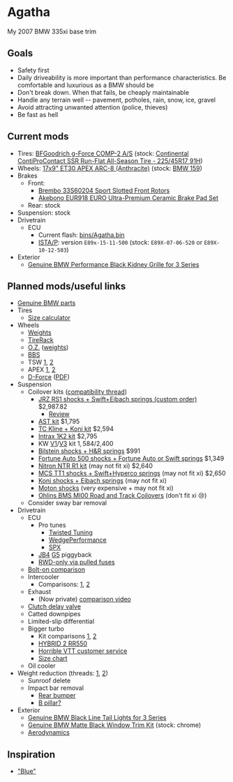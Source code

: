 # Agatha
My 2007 BMW 335xi base trim

## Goals
* Safety first
* Daily driveability is more important than performance characteristics. Be comfortable and luxurious as a BMW should be
* Don't break down. When that fails, be cheaply maintainable
* Handle any terrain well -- pavement, potholes, rain, snow, ice, gravel
* Avoid attracting unwanted attention (police, thieves)
* Be fast as hell

## Current mods
* Tires: [BFGoodrich g-Force COMP-2 A/S](http://www.tirerack.com/tires/tires.jsp?tireMake=BFGoodrich&tireModel=g-Force+COMP-2+A%2FS&partnum=445WR7GFC2ASXL) (stock: [Continental ContiProContact SSR Run-Flat All-Season Tire - 225/45R17 91H](https://www.tirerack.com/tires/tires.jsp?tireMake=Continental&tireModel=ContiProContact+SSR&partnum=245HR7CPCSSR))
* Wheels: [17x9" ET30 APEX ARC-8 (Anthracite)](http://www.apexraceparts.com/apex-products/e90-e92/17x9-ET30-APEX-ARC-8-Wheel.html) (stock: [BMW 159](http://www.bmwstylewheels.com/bmw/159))
* Brakes
  * Front:
    * [Brembo 33S60204 Sport Slotted Front Rotors](http://www.amazon.com/Brembo-33S60204-Slotted-3-Series-2007-2008/dp/B00BZ0T3RU)
    * [Akebono EUR918 EURO Ultra-Premium Ceramic Brake Pad Set](http://www.amazon.com/Akebono-EUR918-Ultra-Premium-Ceramic-Brake/dp/B0019HYQO4)
  * Rear: stock
* Suspension: stock
* Drivetrain
  * ECU
    * Current flash: [bins/Agatha.bin](bins/Agatha.bin)
    * [ISTA/P](PDFs/P3.57.0_ISTA-P%2BVERSION%2BAND%2BI-LEVEL%2BOVERVIEW.pdf): version `E89x-15-11-500` (stock: `E89X-07-06-520` or `E89X-10-12-503`)
* Exterior
  * [Genuine BMW Performance Black Kidney Grille for 3 Series](http://www.shopbmwusa.com/PRODUCT/2560/BMW-PERFORMANCE-BLACK-KIDNEY-GRILLE-FOR-3-SERIES)

## Planned mods/useful links
* [Genuine BMW parts](http://www.getbmwparts.com/parts/index.cfm?siteid=214672)
* Tires
  * [Size calculator](http://www.wheel-size.com/calc/?wheel1=225-45-17X8ET34&wheel2=225-45-17X9ET30&fcl=50mm&wcl=30mm&scl=50mm)
* Wheels
  * [Weights](https://dbkaplun.github.io/wheel-database/)
  * [TireRack](http://www.tirerack.com/wheels/results.jsp?sort=Weight&autoMake=BMW&autoModel=335xi+Sedan+Base+Model&autoYear=2007&autoModClar=With+OE+Metal+Valve+Stems)
  * [O.Z.](http://configurator.ozracing.com/GB/configurator/BMW/3/335xi%20xDrive/390X/-/-/81321196/) ([weights](http://measurespeed.com/oz-rims-wheel-weight.php))
  * [BBS](http://konfigurator.bbs.com/article/rims/car_selection/rim_selection/resetFilter/true/PKWIDCode/P00001530001476)
  * TSW [1](http://www.tsw.com/alloy-wheels-configurator/#!year=2007&make=BMW&model=328%20E90&size=17%20Inch%20Wheels&go=1&body=1&tab=wheels&page=1&color=19479&showallwheels=1&wheel=229&wheelimage=519), [2](http://fitment.tsw.com/alloy-wheels-fitment-guide-results.php?year=2007&make=BMW&model=328+E90)
  * APEX [1](http://www.apexraceparts.com/apex-products/e90-e92/#.VjyzZK6rTmE), [2](http://www.apexraceparts.com/apex-products/ARC-8-Wheels/)
  * [D-Force](http://www.bavauto.com/se1.asp?dept_id=413) ([PDF](https://philstireservice.com/wp-content/uploads/2012/01/D-Force-Wheels.pdf))
* Suspension
  * Coilover kits ([compatibility thread](http://www.e90post.com/forums/showthread.php?t=251639))
    * [JRZ RS1 shocks + Swift+Eibach springs (custom order)](https://store.vacmotorsports.com/jrz-rs-sport-bmw-3-series-e90e91e92e93-p3149.aspx) $2,987.82
      * [Review](http://www.e90post.com/forums/showthread.php?t=1012799)
    * [AST kit](http://www.ast-suspension.com/shop/shockabsorbers/4100/ast-1-way-4100-bmw-3-series-e90-e91-e93-detail) $1,795
    * [TC Kline + Koni kit](http://www.tcklineracing.com/webdocs/Items/Details690.cfm) $2,594
    * [Intrax 1K2 kit](http://en.intraxracing.nl/merken/bmw/e90,-e92,-e93-other-than-m3/bmw5675-1k2/) $2,795
    * KW [V1](http://www.tirerack.com/suspension/suspension.jsp?make=KW&model=Variant+1+Coil-Over&group=Variant+1+Coil-Over&partNum=KW10220048&autoMake=BMW&autoModel=335xi+Sedan+Base+Model&autoYear=2007&autoModClar=With+OE+Metal+Valve+Stems)/[V3](http://www.tirerack.com/suspension/suspension.jsp?make=KW&model=Variant+3+Coil-Over&group=Variant+3+Coil-Over&partNum=KW35220048&autoMake=BMW&autoModel=335xi+Sedan+Base+Model&autoYear=2007&autoModClar=With+OE+Metal+Valve+Stems) kit $1,584/$2,400
    * [Bilstein shocks + H&R springs](http://www.turnermotorsport.com/p-5394-e90-325xi328xi330xi335xi-sedan-hrbilstein-sport-suspension-package.aspx) $991
    * [Fortune Auto 500 shocks + Fortune Auto or Swift springs](https://www.vividracing.com/catalog/fortune-auto-series-coilovers-335xi-0708-p-150942707.html) $1,349
    * [Nitron NTR R1 kit](https://store.vacmotorsports.com/nitron---ntr-r1-coilover-systems-e9x--e8x-non-m-p2848.aspx) (may not fit xi) $2,640
    * [MCS TT1 shocks + Swift+Hyperco springs](http://www.vorshlag.com/product_info.php?cPath=0_332&products_id=707&osCsid=ad2b3910563b892ad919e38d29acaf4d) (may not fit xi) $2,650
    * [Koni shocks + Eibach springs](http://www.ground-control-store.com/products/category.php/CA=268) (may not fit xi)
    * [Moton shocks](http://motonsuspensiononline.com/index.php?main_page=product_info&cPath=15_2&products_id=7) (very expensive + may not fit xi)
    * [Ohlins BMS MI00 Road and Track Coilovers](http://www.amazon.com/Ohlins-MI00-Road-Track-Coilovers/dp/B004AC55VI) (don't fit xi :cry:)
  * Consider sway bar removal
* Drivetrain
  * ECU
    * Pro tunes
      * [Twisted Tuning](https://www.facebook.com/twistedtuned)
      * [WedgePerformance](http://www.wedgeperformance.com/)
      * [SPX](http://www.e90post.com/forums/member.php?u=231532)
    * [JB4](http://www.burgertuning.com/jb4_pnp_BMW_performance_tuner.html) [G5](http://www.burgertuning.com/N54_JB4_upgrades.html) piggyback
    * [RWD-only via pulled fuses](http://www.e90post.com/forums/showthread.php?t=444973)
  * [Bolt-on comparison](http://blog.modbargains.com/5-ways-to-full-bolt-ons-for-bmw-n54/)
  * Intercooler
    * Comparisons: [1](http://mosselmanturbo.com/uploads/media/intercooler_test_Mosselman.pdf), [2](http://www.bimmerboost.com/showthread.php?19518-FMIC-Comparison-Thread)
  * Exhaust
    * (Now private) [comparison video](https://www.youtube.com/watch?v=bjN-akYIGg0)
  * [Clutch delay valve](https://www.ecstuning.com/BMW-E90-335xi-N54_3.0L/ES41456/)
  * Catted downpipes
  * Limited-slip differential
  * Bigger turbo
    * Kit comparisons [1](http://i.imgur.com/FekoyGw.png), [2](http://i.imgur.com/g5hF6Ok.png)
    * [HYBRID 2 RR550](http://www.hexonautowerks.com/products_detail_31.htm)
    * [Horrible VTT customer service](http://www.n54tech.com/forums/showthread.php?t=31229&page=2)
    * [Size chart](http://i.imgur.com/q20vMGg.png)
  * Oil cooler
* Weight reduction (threads: [1](http://www.m3post.com/forums/showthread.php?t=135122), [2](http://www.e90post.com/forums/showthread.php?t=627141))
  * Sunroof delete
  * Impact bar removal
    * [Rear bumper](https://www.getbmwparts.com/parts/2007/BMW/335xi/Base?siteid=214672&vehicleid=203156&section=BODY%20HARDWARE&group=REAR%20BUMPER&subgroup=BUMPER%20%26%20COMPONENTS&component=Impact%20bar)
    * [B pillar?](http://www.getbmwparts.com/parts/2007/BMW/335xi/Base/?siteid=214672&vehicleid=203156&section=BODY%20HARDWARE&group=PILLARS%2C%20ROCKER%20%26%20FLOOR&subgroup=CENTER%20PILLAR%20%26%20ROCKER)
* Exterior
  * [Genuine BMW Black Line Tail Lights for 3 Series](http://www.shopbmwusa.com/PRODUCT/76/BMW-BLACK-LINE-TAIL-LIGHTS-FOR-3-SERIES)
  * [
Genuine BMW Matte Black Window Trim Kit](https://www.getbmwparts.com/partlocator/index.cfm?action=viewPrintablePage&partid=754177&siteid=214672&catalogid=4462) (stock: chrome)
  * [Aerodynamics](http://www.shopbmwusa.com/PERFORMANCE/BMW-M-PERFORMANCE/AERODYNAMIC-COMPONENTS/?Year=2007&Series=3%20Series)

## Inspiration
* ["Blue"](http://volvospeed.com/vs_forum/topic/148756-e90-update-roll-bar-content/)
